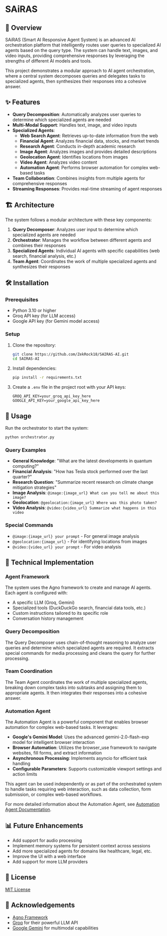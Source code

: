 # SAiRAS

## 🚀 Overview

SAiRAS (Smart AI Responsive Agent System) is an advanced AI orchestration platform that intelligently routes user queries to specialized AI agents based on the query type. The system can handle text, images, and video inputs, providing comprehensive responses by leveraging the strengths of different AI models and tools.

This project demonstrates a modular approach to AI agent orchestration, where a central system decomposes queries and delegates tasks to specialized agents, then synthesizes their responses into a cohesive answer.

## ✨ Features

- **Query Decomposition**: Automatically analyzes user queries to determine which specialized agents are needed
- **Multi-Modal Support**: Handles text, image, and video inputs
- **Specialized Agents**:
  - **Web Search Agent**: Retrieves up-to-date information from the web
  - **Financial Agent**: Analyzes financial data, stocks, and market trends
  - **Research Agent**: Conducts in-depth academic research
  - **Image Agent**: Analyzes images and provides detailed descriptions
  - **Geolocation Agent**: Identifies locations from images
  - **Video Agent**: Analyzes video content
  - **Automation Agent**: Performs browser automation for complex web-based tasks
- **Team Collaboration**: Combines insights from multiple agents for comprehensive responses
- **Streaming Responses**: Provides real-time streaming of agent responses

## 🏗️ Architecture

The system follows a modular architecture with these key components:

1. **Query Decomposer**: Analyzes user input to determine which specialized agents are needed
2. **Orchestrator**: Manages the workflow between different agents and combines their responses
3. **Specialized Agents**: Individual AI agents with specific capabilities (web search, financial analysis, etc.)
4. **Team Agent**: Coordinates the work of multiple specialized agents and synthesizes their responses

## 🛠️ Installation

### Prerequisites

- Python 3.10 or higher
- Groq API key (for LLM access)
- Google API key (for Gemini model access)

### Setup

1. Clone the repository:
   ```bash
   git clone https://github.com/ZekRock18/SAIRAS-AI.git
   cd SAIRAS-AI
   ```

2. Install dependencies:
   ```bash
   pip install -r requirements.txt
   ```

3. Create a `.env` file in the project root with your API keys:
   ```
   GROQ_API_KEY=your_groq_api_key_here
   GOOGLE_API_KEY=your_google_api_key_here
   ```

## 🚀 Usage

Run the orchestrator to start the system:

```bash
python orchestrator.py
```

### Query Examples

- **General Knowledge**: "What are the latest developments in quantum computing?"
- **Financial Analysis**: "How has Tesla stock performed over the last quarter?"
- **Research Question**: "Summarize recent research on climate change mitigation strategies"
- **Image Analysis**: `@image:{image_url} What can you tell me about this image?`
- **Geolocation**: `@geolocation:{image_url} Where was this photo taken?`
- **Video Analysis**: `@video:{video_url} Summarize what happens in this video`

### Special Commands

- `@image:{image_url} your prompt` - For general image analysis
- `@geolocation:{image_url}` - For identifying locations from images
- `@video:{video_url} your prompt` - For video analysis

## 🧠 Technical Implementation

### Agent Framework

The system uses the Agno framework to create and manage AI agents. Each agent is configured with:

- A specific LLM (Groq, Gemini)
- Specialized tools (DuckDuckGo search, financial data tools, etc.)
- Custom instructions tailored to its specific role
- Conversation history management

### Query Decomposition

The Query Decomposer uses chain-of-thought reasoning to analyze user queries and determine which specialized agents are required. It extracts special commands for media processing and cleans the query for further processing.

### Team Coordination

The Team Agent coordinates the work of multiple specialized agents, breaking down complex tasks into subtasks and assigning them to appropriate agents. It then integrates their responses into a cohesive answer.

### Automation Agent

The Automation Agent is a powerful component that enables browser automation for complex web-based tasks. It leverages:

- **Google's Gemini Model**: Uses the advanced gemini-2.0-flash-exp model for intelligent browser interaction
- **Browser Automation**: Utilizes the browser_use framework to navigate websites, fill forms, and extract information
- **Asynchronous Processing**: Implements asyncio for efficient task handling
- **Configurable Parameters**: Supports customizable viewport settings and action limits

This agent can be used independently or as part of the orchestrated system to handle tasks requiring web interaction, such as data collection, form submission, or complex web-based workflows.

For more detailed information about the Automation Agent, see [Automation Agent Documentation](docs/automation_agent_details.md).

## 📊 Future Enhancements

- Add support for audio processing
- Implement memory systems for persistent context across sessions
- Add more specialized agents for domains like healthcare, legal, etc.
- Improve the UI with a web interface
- Add support for more LLM providers

## 📝 License

[MIT License](LICENSE)

## 🙏 Acknowledgements

- [Agno Framework](https://github.com/agno-ai/agno)
- [Groq](https://groq.com/) for their powerful LLM API
- [Google Gemini](https://deepmind.google/technologies/gemini/) for multimodal capabilities
